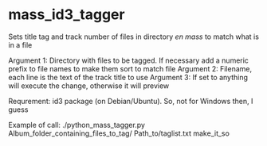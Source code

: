# mass_id3_tagger
Sets title tag and track number of files in directory _en mass_ to match what is in a file

Argument 1: Directory with files to be tagged. If necessary add a numeric prefix to file names to make them sort to match file
Argument 2: Filename, each line is the text of the track title to use
Argument 3: If set to anything will execute the change, otherwise it will preview

Requrement: id3 package (on Debian/Ubuntu). So, not for Windows then, I guess

Example of call:  ./python_mass_tagger.py Album_folder_containing_files_to_tag/ Path_to/taglist.txt make_it_so